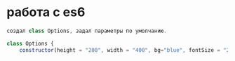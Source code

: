 # работа с es6

```javascript
создал class Options, задал параметры по умолчанию.

class Options {
    constructor(height = "200", width = "400", bg="blue", fontSize = "25", textAlign = "center", pad = "20", marg = "10")
```
